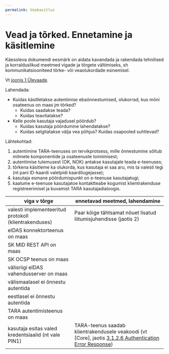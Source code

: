 ```yaml
---
permalink: Veakasitlus
---
```


# Vead ja tõrked. Ennetamine ja käsitlemine

Käesoleva dokumendi eesmärk on aidata kavandada ja rakendada tehnilised ja korralduslikud meetmed vigade ja tõrgete vältimiseks, sh kommunikatsiooniteed tõrke- või veaolukordade esinemisel. 

Vt [joonis 1 Ülevaade](https://e-gov.github.io/TARA-Doku/TehnilineKirjeldus#1-%C3%BClevaade).

Lahendada:
- Kuidas käsitletakse autentimise ebaõnnestumised, olukorrad, kus mõni osateenus on maas jm tõrked?
  - Kuidas saadakse teada?
  - Kuidas teavitatakse?
- Kelle poole kasutaja vajadusel pöördub?
  - Kuidas kasutaja pöördumine lahendatakse?
  - Kuidas selgitatakse välja vea põhjus? Kuidas osapooled suhtlevad?

Lähtekohtad:<br>
1) autentimine TARA-teenuses on tervikprotsess, mille õnnestumine sõltub mitmete komponentide ja osateenuste toimimisest;<br>
2) autentimise tulemusest (OK, NOK) antakse kasutajale teada e-teenuses;<br>
3) tõrkena käsitleme ka olukorda, kus kasutaja ei saa aru, mis ta valesti tegi (nt pani ID-kaardi valetpidi kaardilugejasse);<br>
4) kasutaja esmane pöördumispunkt on e-teenuse kasutajatugi;<br>
5) kaalume e-teenuse kasutajatoe kontaktteabe kogumist klientrakenduse registreerimisel ja kuvamist TARA kasutajadialoogis.

| viga v tõrge   | ennetavad meetmed, lahendamine  |
|----|-----|
| valesti implementeeritud protokoll (klientrakenduses) | Paar kõige tähtsamat nõuet lisatud liitumisjuhendisse (jaotis 2) |
| eIDAS konnektorteenus on maas | |
| SK MID REST API on maas | |
| SK OCSP teenus on maas | |
| välisriigi eIDAS vahendusserver on maas | |
| välismaalasel ei õnnestu autentida | |
| eestlasel ei õnnestu autentida | |
| TARA autentimisteenus on maas | |
| kasutaja esitas valed kredentsiaalid (nt vale PIN1) | TARA-teenus saadab klientrakendusele veakoodi (vt [Core], jaotis [3.1.2.6 Authentication Error Response](http://openid.net/specs/openid-connect-core-1_0.html#AuthError))  |
